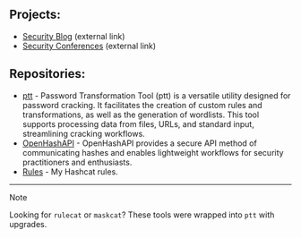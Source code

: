 ## Projects:
- [Security Blog](https://JakeWnuk.com) (external link)
- [Security Conferences](https://jakewnuk.com/about/#Conferences) (external link)

## Repositories:
- [ptt](https://github.com/JakeWnuk/ptt) - Password Transformation Tool (ptt) is a versatile utility designed for password cracking. It facilitates the creation of custom rules and transformations, as well as the generation of wordlists. This tool supports processing data from files, URLs, and standard input, streamlining cracking workflows.
- [OpenHashAPI](https://github.com/Scorpion-Security-Labs/OpenHashAPI) - OpenHashAPI provides a secure API method of communicating hashes and enables lightweight workflows for security practitioners and enthusiasts. 
- [Rules](https://github.com/JakeWnuk/rules) - My Hashcat rules.

---
  
> [!NOTE]
> Looking for `rulecat` or `maskcat`? These tools were wrapped into `ptt` with upgrades. 
